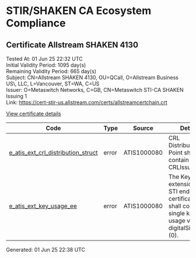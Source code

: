 # STIR/SHAKEN CA Ecosystem Compliance

## Certificate Allstream SHAKEN 4130

Tested At: 01 Jun 25 22:32 UTC\
Initial Validity Period: 1095 day(s)\
Remaining Validity Period: 665 day(s)\
Subject: CN=Allstream SHAKEN 4130, OU=QCall, O=Allstream Business US\\, LLC, L=Vancouver, ST=WA, C=US\
Issuer: O=Metaswitch Networks, C=GB, CN=Metaswitch STI-CA SHAKEN Issuing 1\
Link: https://cert-stir-us.allstream.com/certs/allstreamcertchain.crt

[View certificate details](https://x509.io/?cert=MIICtjCCAlygAwIBAgIQHUDcNkbSOgfM4BJB%2Bv9zFzAKBggqhkjOPQQDAjBYMSswKQYDVQQDDCJNZXRhc3dpdGNoIFNUSS1DQSBTSEFLRU4gSXNzdWluZyAxMQswCQYDVQQGEwJHQjEcMBoGA1UECgwTTWV0YXN3aXRjaCBOZXR3b3JrczAeFw0yNDAzMjgxNjQzMzNaFw0yNzAzMjgxNjQzMzNaMIGDMQswCQYDVQQGEwJVUzELMAkGA1UECAwCV0ExEjAQBgNVBAcMCVZhbmNvdXZlcjEjMCEGA1UECgwaQWxsc3RyZWFtIEJ1c2luZXNzIFVTLCBMTEMxDjAMBgNVBAsMBVFDYWxsMR4wHAYDVQQDDBVBbGxzdHJlYW0gU0hBS0VOIDQxMzAwWTATBgcqhkjOPQIBBggqhkjOPQMBBwNCAATtIbEdLh4pzEpphtpHXNCopXerARrFZNjqA6%2FJ2H6SJlnL8W4SM3bejqozCDNWyhCHCk6yZ5ECi9DwmvyaDgWbo4HbMIHYMAwGA1UdEwEB%2FwQCMAAwDgYDVR0PAQH%2FBAQDAgbAMBYGCCsGAQUFBwEaBAowCKAGFgQ0MTMwMEcGA1UdHwRAMD4wPKA6oDiGNmh0dHBzOi8vYXV0aGVudGljYXRlLWFwaS5pY29uZWN0aXYuY29tL2Rvd25sb2FkL3YxL2NybDAXBgNVHSAEEDAOMAwGCmCGSAGG%2FwkBAQQwHQYDVR0OBBYEFOaP8FBgZL1hpXc4pa%2Fx5YQJZRnQMB8GA1UdIwQYMBaAFM0epwAQENoyHWkaOdXSRgssPIfWMAoGCCqGSM49BAMCA0gAMEUCIQCBu99J1iVdcbZzBmzlwwM%2Bg9q3R11BjFOaurEIEkWGIAIgaTQdelmxsOF8kRoF%2FWY2is0XOMjLSirhGS%2F01i%2Fihnc%3D)

| Code | Type | Source | Details |
|------|------|--------|---------|
| [e_atis_ext_crl_distribution_struct](../../ISSUES/e_atis_ext_crl_distribution_struct/README.md) | error | ATIS1000080 | CRL Distribution Point shall contain a CRLIssuer field |
| [e_atis_ext_key_usage_ee](../../ISSUES/e_atis_ext_key_usage_ee/README.md) | error | ATIS1000080 | The Key Usage extension for STI end-entity certificates shall contain a single key usage value of digitalSignature (0). |


Generated: 01 Jun 25 22:38 UTC